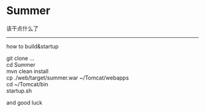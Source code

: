 # Summer
该干点什么了
***
how to build&startup  

git clone ...  
cd Summer  
mvn clean install  
cp ./web/target/summer.war ~/Tomcat/webapps  
cd ~/Tomcat/bin  
startup.sh  

and good luck
